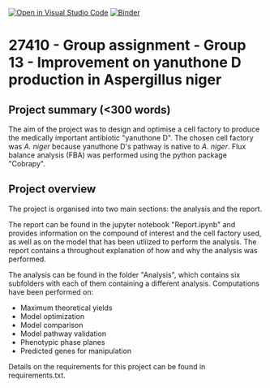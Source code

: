 [![Open in Visual Studio Code](https://classroom.github.com/assets/open-in-vscode-718a45dd9cf7e7f842a935f5ebbe5719a5e09af4491e668f4dbf3b35d5cca122.svg)](https://classroom.github.com/online_ide?assignment_repo_id=12184677&assignment_repo_type=AssignmentRepo)
[![Binder](https://mybinder.org/badge_logo.svg)](https://mybinder.org/v2/gh/27410/[PUT-YOUR-REPOSITORY-HERE]/main)

# 27410 - Group assignment - Group 13 - Improvement on yanuthone D production in Aspergillus niger

## Project summary (<300 words)
The aim of the project was to design and optimise a cell factory to produce the medically important antibiotic "yanuthone D". The chosen cell factory was *A. niger* because yanuthone D's pathway is native to *A. niger*. Flux balance analysis (FBA) was performed using the python package "Cobrapy".

## Project overview
The project is organised into two main sections: the analysis and the report. 

The report can be found in the jupyter notebook "Report.ipynb" and provides information on the compound of interest and the  cell factory used, as well as on the model that has been utliized to perform the analysis. The report contains a throughout explanation of how and why the analysis was performed. 

The analysis can be found in the folder "Analysis", which contains six subfolders with each of them containing a different analysis. Computations have been performed on:
- Maximum theoretical yields
- Model optimization
- Model comparison
- Model pathway validation
- Phenotypic phase planes
- Predicted genes for manipulation 

Details on the requirements for this project can be found in requirements.txt. 
